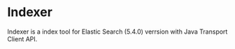 # Indexer
Indexer is a index tool for Elastic Search (5.4.0) verrsion with Java Transport Client API. 
